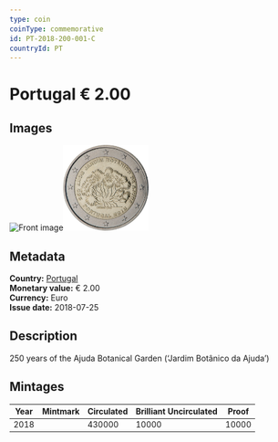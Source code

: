 ```yaml
---
type: coin
coinType: commemorative
id: PT-2018-200-001-C
countryId: PT
---
```


# Portugal € 2.00

## Images

<img src="../../Images/common-2007-200.webp" height="150" alt="Front image"><img src="Images/PT-2018-200-001.webp" height="150" alt="Back image">

## Metadata

**Country:** [Portugal](../../Countries/Portugal/index.md)\
**Monetary value:** € 2.00\
**Currency:** Euro\
**Issue date:** 2018-07-25

## Description

250 years of the Ajuda Botanical Garden (‘Jardim Botânico da Ajuda’)

## Mintages

| Year | Mintmark | Circulated | Brilliant Uncirculated | Proof |
| ---- | -------- | ---------- | ---------------------- | ----- |
| 2018 |          | 430000     | 10000                  | 10000 |